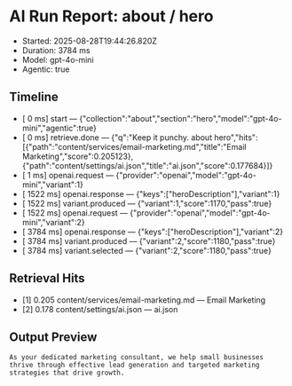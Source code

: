 # AI Run Report: about / hero

- Started: 2025-08-28T19:44:26.820Z
- Duration: 3784 ms
- Model: gpt-4o-mini
- Agentic: true

## Timeline
- [    0 ms] start — {"collection":"about","section":"hero","model":"gpt-4o-mini","agentic":true}
- [    0 ms] retrieve.done — {"q":"Keep it punchy. about hero","hits":[{"path":"content/services/email-marketing.md","title":"Email Marketing","score":0.205123},{"path":"content/settings/ai.json","title":"ai.json","score":0.177684}]}
- [    1 ms] openai.request — {"provider":"openai","model":"gpt-4o-mini","variant":1}
- [ 1522 ms] openai.response — {"keys":["heroDescription"],"variant":1}
- [ 1522 ms] variant.produced — {"variant":1,"score":1170,"pass":true}
- [ 1522 ms] openai.request — {"provider":"openai","model":"gpt-4o-mini","variant":2}
- [ 3784 ms] openai.response — {"keys":["heroDescription"],"variant":2}
- [ 3784 ms] variant.produced — {"variant":2,"score":1180,"pass":true}
- [ 3784 ms] variant.selected — {"variant":2,"score":1180,"pass":true}

## Retrieval Hits
- [1] 0.205 content/services/email-marketing.md — Email Marketing
- [2] 0.178 content/settings/ai.json — ai.json

## Output Preview

```
As your dedicated marketing consultant, we help small businesses thrive through effective lead generation and targeted marketing strategies that drive growth.
```
